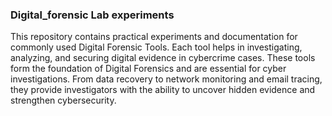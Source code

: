 


### Digital_forensic Lab experiments

This repository contains practical experiments and documentation for commonly used Digital Forensic Tools. Each tool helps in investigating, analyzing, and securing digital evidence in cybercrime cases.
These tools form the foundation of Digital Forensics and are essential for cyber investigations. From data recovery to network monitoring and email tracing, they provide investigators with the ability to uncover hidden evidence and strengthen cybersecurity.
